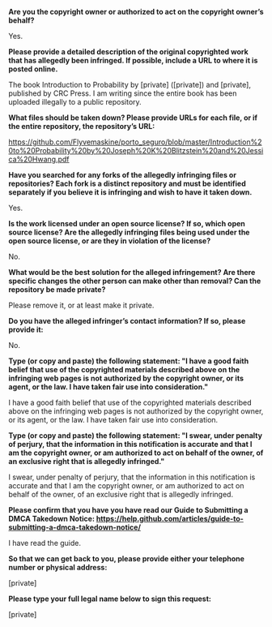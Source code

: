 **Are you the copyright owner or authorized to act on the copyright owner’s behalf?**

Yes.

**Please provide a detailed description of the original copyrighted work that has allegedly been infringed. If possible, include a URL to where it is posted online.**

The book Introduction to Probability by [private] ([private]) and [private], published by CRC Press. I am writing since the entire book has been uploaded illegally to a public repository.

**What files should be taken down? Please provide URLs for each file, or if the entire repository, the repository’s URL:**

https://github.com/Flyvemaskine/porto_seguro/blob/master/Introduction%20to%20Probability%20by%20Joseph%20K%20Blitzstein%20and%20Jessica%20Hwang.pdf

**Have you searched for any forks of the allegedly infringing files or repositories? Each fork is a distinct repository and must be identified separately if you believe it is infringing and wish to have it taken down.**

Yes.

**Is the work licensed under an open source license? If so, which open source license? Are the allegedly infringing files being used under the open source license, or are they in violation of the license?**

No.

**What would be the best solution for the alleged infringement? Are there specific changes the other person can make other than removal? Can the repository be made private?**

Please remove it, or at least make it private.

**Do you have the alleged infringer’s contact information? If so, please provide it:**

No.

**Type (or copy and paste) the following statement: "I have a good faith belief that use of the copyrighted materials described above on the infringing web pages is not authorized by the copyright owner, or its agent, or the law. I have taken fair use into consideration."**

I have a good faith belief that use of the copyrighted materials described above on the infringing web pages is not authorized by the copyright owner, or its agent, or the law. I have taken fair use into consideration.

**Type (or copy and paste) the following statement: "I swear, under penalty of perjury, that the information in this notification is accurate and that I am the copyright owner, or am authorized to act on behalf of the owner, of an exclusive right that is allegedly infringed."**

I swear, under penalty of perjury, that the information in this notification is accurate and that I am the copyright owner, or am authorized to act on behalf of the owner, of an exclusive right that is allegedly infringed.

**Please confirm that you have you have read our Guide to Submitting a DMCA Takedown Notice: https://help.github.com/articles/guide-to-submitting-a-dmca-takedown-notice/**

I have read the guide.

**So that we can get back to you, please provide either your telephone number or physical address:**

[private]

**Please type your full legal name below to sign this request:**

[private]
